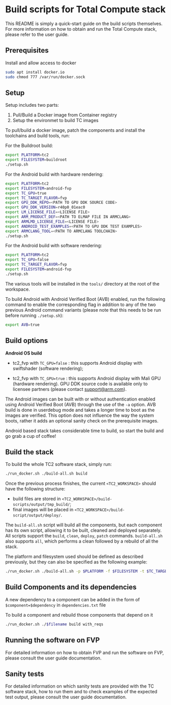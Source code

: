 Build scripts for Total Compute stack
=====================================

This README is simply a quick-start guide on the build scripts themselves. For more
information on how to obtain and run the Total Compute stack, please refer to
the user guide.

Prerequisites
-------------
Install and allow access to docker
```bash
sudo apt install docker.io
sudo chmod 777 /var/run/docker.sock
```

Setup
-----
Setup includes two parts:
1. Pull/Build a Docker image from Container registry
2. Setup the environmet to build TC images

To pull/build a docker image, patch the components and install the toolchains and build tools, run:

For the Buildroot build:
```bash
export PLATFORM=tc2
export FILESYSTEM=buildroot
./setup.sh
```

For the Android build with hardware rendering:
```bash
export PLATFORM=tc2
export FILESYSTEM=android-fvp
export TC_GPU=true
export TC_TARGET_FLAVOR=fvp
export GPU_DDK_REPO=<PATH TO GPU DDK SOURCE CODE>
export GPU_DDK_VERSION=r40p0_01eac0
export LM_LICENSE_FILE=<LICENSE FILE>
export ARM_PRODUCT_DEF=<PATH TO ELMAP FILE IN ARMCLANG>
export ARMLMD_LICENSE_FILE=<LICENSE FILE>
export ANDROID_TEST_EXAMPLES=<PATH TO GPU DDK TEST EXAMPLES>
export ARMCLANG_TOOL=<PATH TO ARMCLANG TOOLCHAIN>
./setup.sh
```

For the Android build with software rendering:
```bash
export PLATFORM=tc2
export TC_GPU=false
export TC_TARGET_FLAVOR=fvp
export FILESYSTEM=android-fvp
./setup.sh
```

The various tools will be installed in the ``tools/`` directory at the root of the workspace.

To build Android with Android Verified Boot (AVB) enabled, run the following command to enable the corresponding flag in addition to any of the two previous Android command variants (please note that this needs to be run before running `./setup.sh`):
```bash
export AVB=true
```

Build options
-------------
**Android OS build**

 * tc2_fvp with `TC_GPU=false` : this supports Android display with swiftshader (software rendering);

 * tc2_fvp with `TC_GPU=true` : this supports Android display with Mali GPU (hardware rendering). GPU DDK source code is available only to licensee partners (please contact support@arm.com).

The Android images can be built with or without authentication enabled using Android Verified Boot (AVB) through the use of the `-a` option. AVB build is done in userdebug mode and takes a longer time to boot as the images are verified. This option does not influence the way the system boots, rather it adds an optional sanity check on the prerequisite images.

Android based stack takes considerable time to build, so start the build and go grab a cup of coffee!

Build the stack
---------------

To build the whole TC2 software stack, simply run:
```bash
./run_docker.sh ./build-all.sh build
```
Once the previous process finishes, the current ``<TC2_WORKSPACE>`` should have the following structure:
 * build files are stored in ``<TC2_WORKSPACE>/build-scripts/output/tmp_build/``;
 * final images will be placed in ``<TC2_WORKSPACE>/build-script/output/deploy/``.

The ``build-all.sh`` script will build all the components, but each component has its own script, allowing it to be built, cleaned and deployed separately.
All scripts support the ``build``, ``clean``, ``deploy``, ``patch`` commands. ``build-all.sh`` also supports ``all``, which performs a clean followed by a rebuild of all the stack.

The platform and filesystem used should be defined as described previously, but they can also be specified as the following example:
```bash
./run_docker.sh ./build-all.sh -p $PLATFORM -f $FILESYSTEM -t $TC_TARGET_FLAVOR -g $TC_GPU build
```

Build Components and its dependencies
-------------------------------------

A new dependency to a component can be added in the form of `$component=$dependency` in `dependencies.txt` file

To build a component and rebuild those components that depend on it
```bash
./run_docker.sh ./$filename build with_reqs
```

Running the software on FVP
---------------------------
For detailed information on how to obtain FVP and run the software on FVP, please consult the user guide documentation.

Sanity tests
------------
For detailed information on which sanity tests are provided with the TC software stack, how to run them and to check examples of the expected test output, please consult the user guide documentation.


